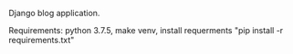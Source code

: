Django blog application.

Requirements:
python 3.7.5,
make venv,
install requerments "pip install -r requirements.txt"
